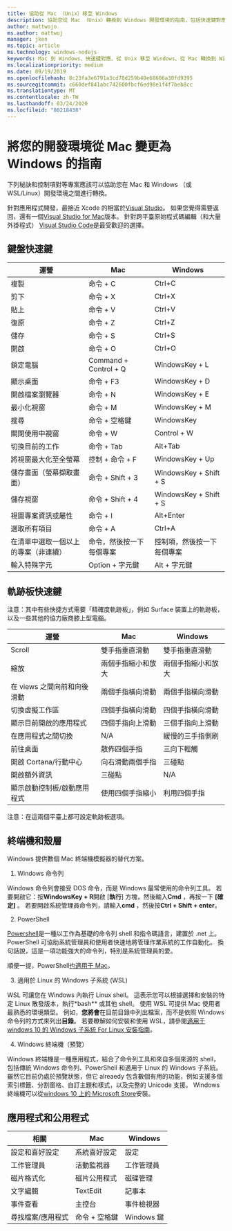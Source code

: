 ```yaml
---
title: 協助從 Mac （Unix）移至 Windows
description: 協助您從 Mac （Unix）轉換到 Windows 開發環境的指南，包括快速鍵對應和 Mac 和 Windows 之間不同概念的簡短總覽。
author: mattwojo
ms.author: mattwoj
manager: jken
ms.topic: article
ms.technology: windows-nodejs
keywords: Mac 到 Windows、快速鍵對應、從 Unix 移至 Windows、從 Mac 轉換到 Windows、從 MacBook 移至介面、如何將 Windows 用於 Macintosh 使用者、從 Macintosh 切換到 Windows、協助變更開發環境、Mac OS X 到 Windows、協助從 Mac 移至電腦
ms.localizationpriority: medium
ms.date: 09/19/2019
ms.openlocfilehash: 8c23fa3e6791a3cd78d259b40e68606a30fd9395
ms.sourcegitcommit: c660def841abc742600fbcf6ed98e1f4f7beb8cc
ms.translationtype: MT
ms.contentlocale: zh-TW
ms.lasthandoff: 03/24/2020
ms.locfileid: "80218438"
---
```

# <a name="guide-for-changing-your-dev-environment-from-mac-to-windows"></a>將您的開發環境從 Mac 變更為 Windows 的指南

下列秘訣和控制項對等專案應該可以協助您在 Mac 和 Windows （或 WSL/Linux）開發環境之間進行轉換。

針對應用程式開發，最接近 Xcode 的相當於[Visual Studio](https://visualstudio.microsoft.com)。 如果您覺得需要返回，還有一個[Visual Studio for Mac](https://visualstudio.microsoft.com/vs/mac/)版本。 針對跨平臺原始程式碼編輯（和大量外掛程式） [Visual Studio Code](https://code.visualstudio.com/?wt.mc_id=DX_841432)是最受歡迎的選擇。

## <a name="keyboard-shortcuts"></a>鍵盤快速鍵

| **運營** | **Mac** | **Windows** |
|---------------|--------------------|---------------------|
| 複製 | 命令 + C | Ctrl+C |
| 剪下 | 命令 + X | Ctrl+X |
| 貼上 | 命令 + V | Ctrl+V |
| 復原 | 命令 + Z | Ctrl+Z |
| 儲存 | 命令 + S | Ctrl+S |
| 開啟 | 命令 + O | Ctrl+O |
| 鎖定電腦 | Command + Control + Q | WindowsKey + L |
| 顯示桌面 | 命令 + F3 | WindowsKey + D |
| 開啟檔案瀏覽器 | 命令 + N | WindowsKey + E |
| 最小化視窗 | 命令 + M | WindowsKey + M |
| 搜尋 | 命令 + 空格鍵 | WindowsKey |
| 關閉使用中視窗 | 命令 + W | Control + W |
| 切換目前的工作 | 命令 + Tab | Alt+Tab |
| 將視窗最大化至全螢幕 | 控制 + 命令 + F | WindowsKey + Up |
| 儲存畫面（螢幕擷取畫面） | 命令 + Shift + 3 | WindowsKey + Shift + S |
| 儲存視窗 | 命令 + Shift + 4 | WindowsKey + Shift + S |
| 視圖專案資訊或屬性 | 命令 + I | Alt+Enter |
 | 選取所有項目 | 命令 + A | Ctrl+A |
| 在清單中選取一個以上的專案（非連續） | 命令，然後按一下每個專案 | 控制項，然後按一下每個專案 |
| 輸入特殊字元 | Option + 字元鍵 | Alt + 字元鍵|

## <a name="trackpad-shortcuts"></a>軌跡板快速鍵

注意：其中有些快捷方式需要「精確度軌跡板」，例如 Surface 裝置上的軌跡板，以及一些其他的協力廠商膝上型電腦。

 **運營** | **Mac** | **Windows** |
|---------------|--------------------|---------------------|
| Scroll | 雙手指垂直滑動 | 雙手指垂直滑動 |
| 縮放 | 兩個手指縮小和放大 | 兩個手指縮小和放大 |
| 在 views 之間向前和向後滑動 | 兩個手指橫向滑動 | 兩個手指橫向滑動 |
| 切換虛擬工作區 | 四個手指橫向滑動 | 四個手指橫向滑動 |
| 顯示目前開啟的應用程式 | 四個手指向上滑動 | 三個手指向上滑動 |
| 在應用程式之間切換 | N/A | 緩慢的三手指側刷 |
| 前往桌面 | 散佈四個手指 | 三向下輕觸 |
| 開啟 Cortana/行動中心 | 向右滑動兩個手指 | 三碰點 |
| 開啟額外資訊 | 三碰點 | N/A |
|顯示啟動控制板/啟動應用程式 | 使用四個手指縮小 | 利用四個手指 |

注意：在這兩個平臺上都可設定軌跡板選項。

## <a name="terminal-and-shell"></a>終端機和殼層

Windows 提供數個 Mac 終端機模擬器的替代方案。

1. Windows 命令列

Windows 命令列會接受 DOS 命令，而是 Windows 最常使用的命令列工具。 若要開啟它：按**WindowsKey + R**開啟 [**執行**] 方塊，然後輸入**Cmd** ，再按一下 **[確定]** 。 若要開啟系統管理員命令列，請輸入**cmd** ，然後按**Ctrl + Shift + enter**。

2. PowerShell

[Powershell](https://docs.microsoft.com/powershell/scripting/overview?view=powershell-6)是一種以工作為基礎的命令列 shell 和指令碼語言，建置於 .net 上。 PowerShell 可協助系統管理員和使用者快速地將管理作業系統的工作自動化。 換句話說，這是一項功能強大的命令列，特別是系統管理員的愛。

順便一提，PowerShell[也適用于 Mac](https://docs.microsoft.com/powershell/scripting/install/installing-powershell-core-on-macos?view=powershell-6)。

3. 適用於 Linux 的 Windows 子系統 (WSL)

WSL 可讓您在 Windows 內執行 Linux shell。 這表示您可以根據選擇和安裝的特定 Linux 散發版本，執行*bash** 或其他 shell。 使用 WSL 可提供 Mac 使用者最熟悉的環境類型。 例如，**您將會**在目前目錄中列出檔案，而不是依照 Windows 命令列的方式來列出**目錄**。 若要瞭解如何安裝和使用 WSL，請參閱[適用于 windows 10 的 Windows 子系統 For Linux 安裝指南](https://docs.microsoft.com/windows/wsl/install-win10)。

4. Windows 終端機（預覽）

Windows 終端機是一種應用程式，結合了命令列工具和來自多個來源的 shell，包括傳統 Windows 命令列、PowerShell 和適用于 Linux 的 Windows 子系統。 雖然它目前仍處於預覽狀態，但它 alreaedy 包含數個有用的功能，例如支援多個索引標籤、分割窗格、自訂主題和樣式，以及完整的 Unicode 支援。 Windows 終端機可以從[windows 10 上的 Microsoft Store](https://www.microsoft.com/en-us/p/windows-terminal-preview/9n0dx20hk701?activetab=pivot:overviewtab)安裝。

## <a name="apps-and-utilities"></a>應用程式和公用程式

 **相關** | **Mac** | **Windows** |
|---------------|--------------------|---------------------|
| 設定和喜好設定 | 系統喜好設定 | 設定 |
| 工作管理員 | 活動監視器 | 工作管理員 |
| 磁片格式化 | 磁片公用程式 | 磁碟管理 |
| 文字編輯 | TextEdit | 記事本 |
| 事件查看 | 主控台 | 事件檢視器 |
| 尋找檔案/應用程式 | 命令 + 空格鍵 | Windows 鍵 |
